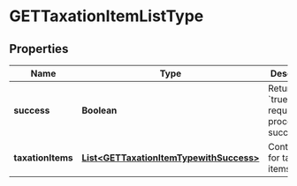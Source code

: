 

# GETTaxationItemListType


## Properties

| Name | Type | Description | Notes |
|------------ | ------------- | ------------- | -------------|
|**success** | **Boolean** | Returns &#x60;true&#x60; if the request was processed successfully. |  [optional] |
|**taxationItems** | [**List&lt;GETTaxationItemTypewithSuccess&gt;**](GETTaxationItemTypewithSuccess.md) | Container for taxation items.  |  [optional] |



